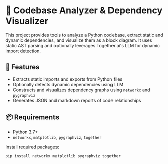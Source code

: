 # 🧠 Codebase Analyzer & Dependency Visualizer

This project provides tools to analyze a Python codebase, extract static and dynamic dependencies, and visualize them as a block diagram. It uses static AST parsing and optionally leverages Together.ai's LLM for dynamic import detection.

## 🔧 Features

- Extracts static imports and exports from Python files
- Optionally detects dynamic dependencies using LLM
- Constructs and visualizes dependency graphs using `networkx` and `pygraphviz`
- Generates JSON and markdown reports of code relationships

## 📦 Requirements

- Python 3.7+
- `networkx`, `matplotlib`, `pygraphviz`, `together`

Install required packages:

```bash
pip install networkx matplotlib pygraphviz together
